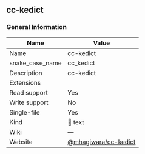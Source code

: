
## cc-kedict ##

### General Information ###
Name | Value
---- | -------
Name | cc-kedict
snake_case_name | cc_kedict
Description | cc-kedict
Extensions | 
Read support | Yes
Write support | No
Single-file | Yes
Kind | 📝 text
Wiki | ―
Website | [@mhagiwara/cc-kedict](https://github.com/mhagiwara/cc-kedict)




